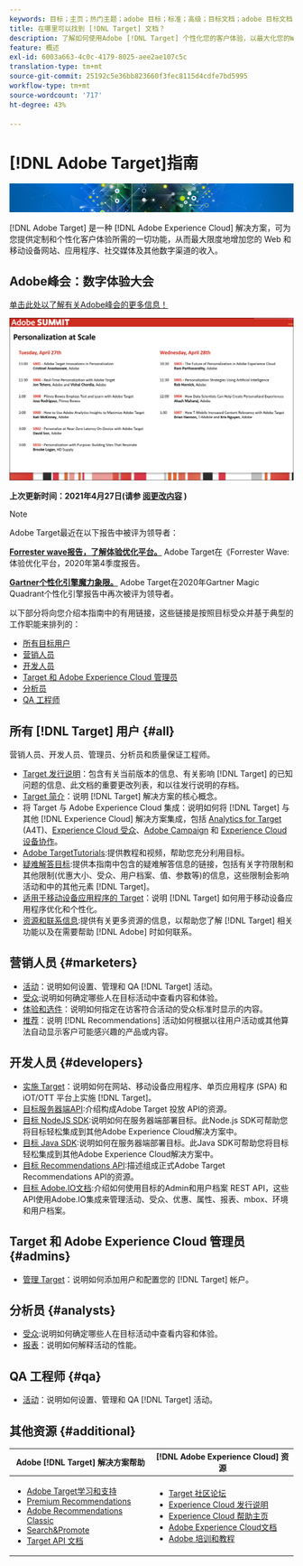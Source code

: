 ```yaml
---
keywords: 目标；主页；热门主题；adobe 目标；标准；高级；目标文档；adobe 目标文档
title: 在哪里可以找到 [!DNL Target] 文档？
description: 了解如何使用Adobe [!DNL Target] 个性化您的客户体验，以最大化您的Web和移动站点、App和其他数字渠道的收入。
feature: 概述
exl-id: 6003a663-4c0c-4179-8025-aee2ae107c5c
translation-type: tm+mt
source-git-commit: 25192c5e36bb823660f3fec8115d4cdfe7bd5995
workflow-type: tm+mt
source-wordcount: '717'
ht-degree: 43%

---
```


# [!DNL Adobe Target]指南

![横幅](assets/target-home-banner-simple.png)

[!DNL Adobe Target] 是一种 [!DNL Adobe Experience Cloud] 解决方案，可为您提供定制和个性化客户体验所需的一切功能，从而最大限度地增加您的 Web 和移动设备网站、应用程序、社交媒体及其他数字渠道的收入。

## Adobe峰会：数字体验大会

[单击此处以了解有关Adobe峰会的更多信息！](https://business.adobe.com/summit/adobe-summit.html)

![峰会](/help/assets/summit-2021.png)

**上次更新时间：2021年4月27日(请参 [阅更改内容](r-release-notes/doc-change.md) )**

>[!NOTE]
>
>Adobe Target最近在以下报告中被评为领导者：
>
>**[Forrester wave报告，了解体验优化平台。](https://blog.adobe.com/en/2020/11/24/adobe-named-leader-in-forrester-wave-report-experience-optimization-platforms.html)** Adobe Target在《Forrester Wave:体验优化平台，2020年第4季度报告。
>
>**[Gartner个性化引擎魔力象限。](https://theblog.adobe.com/adobe-again-named-leader-in-gartner-magic-quadrant-for-personalization-engines/)** Adobe Target在2020年Gartner Magic Quadrant个性化引擎报告中再次被评为领导者。

以下部分将向您介绍本指南中的有用链接，这些链接是按照目标受众并基于典型的工作职能来排列的：

- [所有目标用户](#all)
- [营销人员](#marketers)
- [开发人员](#developers)
- [Target 和 Adobe Experience Cloud 管理员](#admins)
- [分析员](#analysts)
- [QA 工程师](#qa)

## 所有 [!DNL Target] 用户 {#all}

营销人员、开发人员、管理员、分析员和质量保证工程师。

- [Target 发行说明](r-release-notes/release-notes.md)：包含有关当前版本的信息、有关影响 [!DNL Target] 的已知问题的信息、此文档的重要更改列表，和以往发行说明的存档。
- [Target 简介](c-intro/intro.md)：说明 [!DNL Target] 解决方案的核心概念。
- 将 Target 与 Adobe Experience Cloud 集成：说明如何将 [!DNL Target] 与其他 [!DNL Experience Cloud] 解决方案集成，包括 [Analytics for Target](/help/c-integrating-target-with-mac/a4t/a4t.md) (A4T)、[Experience Cloud 受众](/help/c-integrating-target-with-mac/mmp.md)、[Adobe Campaign](/help/c-integrating-target-with-mac/campaign-and-target.md) 和 [Experience Cloud 设备协作](/help/c-integrating-target-with-mac/experience-cloud-device-co-op.md)。
- [Adobe TargetTutorials](https://experienceleague.adobe.com/docs/target-learn/tutorials/overview.html):提供教程和视频，帮助您充分利用目标。
- [疑难解答目标](r-troubleshooting-target/troubleshooting-target.md):提供本指南中包含的疑难解答信息的链接，包括有关字符限制和其他限制(优惠大小、受众、用户档案、值、参数等)的信息，这些限制会影响活动和中的其他元素 [!DNL Target]。
- [适用于移动设备应用程序的 Target](c-target-mobile-app/target-mobile-app.md)：说明 [!DNL Target] 如何用于移动设备应用程序优化和个性化。
- [资源和联系信息](cmp-resources-and-contact-information.md):提供有关更多资源的信息，以帮助您了解 [!DNL Target] 相关功能以及在需要帮助 [!DNL Adobe] 时如何联系。

## 营销人员 {#marketers}

- [活动](c-activities/activities.md)：说明如何设置、管理和 QA [!DNL Target] 活动。
- [受众](c-target/target.md):说明如何确定哪些人在目标活动中查看内容和体验。
- [体验和选件](c-experiences/experiences.md)：说明如何指定在访客符合活动的受众标准时显示的内容。
- [推荐](c-recommendations/recommendations.md)：说明 [!DNL Recommendations] 活动如何根据以往用户活动或其他算法自动显示客户可能感兴趣的产品或内容。

## 开发人员 {#developers}

- [实施 Target](c-implementing-target/implementing-target.md)：说明如何在网站、移动设备应用程序、单页应用程序 (SPA) 和 iOT/OTT 平台上实施 [!DNL Target]。
- [目标服务器端API](https://developers.adobetarget.com/api/delivery-api/):介绍构成Adobe Target 投放 API的资源。
- [目标 NodeJS SDK](https://github.com/adobe/target-nodejs-sdk):说明如何在服务器端部署目标。此Node.js SDK可帮助您将目标轻松集成到其他Adobe Experience Cloud解决方案中。
- [目标 Java SDK](https://github.com/adobe/target-java-sdk):说明如何在服务器端部署目标。此Java SDK可帮助您将目标轻松集成到其他Adobe Experience Cloud解决方案中。
- [目标 Recommendations API](https://developers.adobetarget.com/api/recommendations/):描述组成正式Adobe Target Recommendations API的资源。
- [目标 Adobe.IO文档](http://developers.adobetarget.com/api/#introduction):介绍如何使用目标的Admin和用户档案 REST API，这些API使用Adobe.IO集成来管理活动、受众、优惠、属性、报表、mbox、环境和用户档案。

## Target 和 Adobe Experience Cloud 管理员 {#admins}

- [管理 Target](administrating-target/administrating-target.md)：说明如何添加用户和配置您的 [!DNL Target] 帐户。

## 分析员  {#analysts}

- [受众](c-target/target.md):说明如何确定哪些人在目标活动中查看内容和体验。
- [报表](c-reports/reports.md)：说明如何解释活动的性能。

## QA 工程师  {#qa}

- [活动](c-activities/activities.md)：说明如何设置、管理和 QA [!DNL Target] 活动。

## 其他资源 {#additional}

| Adobe [!DNL Target] 解决方案帮助 | [!DNL Adobe Experience Cloud] 资源 |
|--- |--- |
| <ul><li>[Adobe Target学习和支持](https://helpx.adobe.com/cn/support/target.html)</li><li>[Premium Recommendations](c-recommendations/recommendations.md)</li><li>[Adobe Recommendations Classic](/help/assets/adobe-recommendations-classic.pdf)</li><li>[Search&amp;Promote](https://experienceleague.adobe.com/docs/search-promote/using/sp-home.html)</li><li>[Target API 文档](c-implementing-target/c-api-and-sdk-overview/api-and-sdk-overview.md)</li></ul> | <ul><li>[Target 社区论坛](https://forums.adobe.com/community/experience-cloud/marketing-cloud/target)</li><li>[Experience Cloud 发行说明](https://experienceleague.adobe.com/docs/release-notes/experience-cloud/current.html)</li><li>[Experience Cloud 帮助主页](https://helpx.adobe.com/support/experience-cloud.html)</li><li>[Adobe Experience Cloud文档](https://experienceleague.adobe.com/docs/experience-cloud/user-guides/home.html)</li><li>[Adobe 培训和教程](https://helpx.adobe.com/learning.html?promoid=KAUDK)</li></ul> |  |
